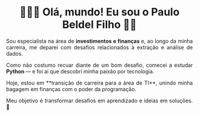 # <h1 align="center"> 👨🏻‍💻 Olá, mundo! Eu sou o Paulo Beldel Filho 👋🏻 </h1> 

<p style="text-align: justify;"> Sou especialista na área de <b> investimentos e finanças </b> e, ao longo da minha carreira, me deparei com desafios relacionados à extração e análise de dados. </p> 
<p style="text-align: justify;"> Como não costumo recuar diante de um bom desafio, comecei a estudar <b> Python </b> — e foi aí que descobri minha paixão por tecnologia. </p>   
<p style="text-align: justify;"> Hoje, estou em **transição de carreira para a área de TI**, unindo minha bagagem em finanças com o poder da programação. </p>  
<p style="text-align: justify;"> Meu objetivo é transformar desafios em aprendizado e ideias em soluções. 🚀 </p>
